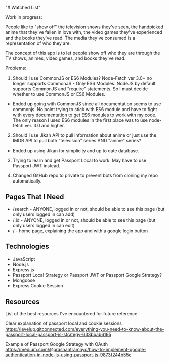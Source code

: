 "# Watched List" 

Work in progress:

People like to "show off" the television shows they've seen, the handpicked anime that they've fallen in love with, the video games they've experienced and the books they've read. The media they've consumed is a representation of who they are.

The concept of this app is to let people show off who they are through the TV shows, animes, video games, and books they've read.

Problems:
1. Should I use CommonJS or ES6 Modules? Node-Fetch ver 3.0+ no longer supports CommonJS - Only ES6 Modules. NodeJS by default supports CommonJS and "require" statements. So I must decide whether to use CommonJS or ES6 Modules.
- Ended up going with CommonJS since all documentation seems to use commonjs. No point trying to stick with ES6 module and have to fight with every documentation to get ES6 modules to work with my code. The only reason I used ES6 modules in the first place was to use node-fetch ver. 3.0 and higher.

2. Should I use Jikan API to pull information about anime or just use the IMDB API to pull both "television" series AND "anime" series?
- Ended up using Jikan for simplicity and up to date database.

3. Trying to learn and get Passport Local to work. May have to use Passport JWT instead.

4. Changed GitHub repo to private to prevent bots from cloning my repo automatically.

## Pages That I Need
- /search - ANYONE, logged in or not, should be able to see this page (but only users logged in can add)
- /:id - ANYONE, logged in or not, should be able to see this page (but only users logged in can edit)
- / - home page, explaining the app and with a google login button

## Technologies
- JavaScript
- Node.js
- Express.js
- Passport Local Strategy or Passport JWT or Passport Google Strategy?
- Mongoose
- Express Cookie Session


## Resources
List of the best resources I've encountered for future reference

Clear explanation of passport local and cookie sessions
https://levelup.gitconnected.com/everything-you-need-to-know-about-the-passport-local-passport-js-strategy-633bbab6195

Example of Passport Google Strategy with OAuth
https://medium.com/@prashantramnyc/how-to-implement-google-authentication-in-node-js-using-passport-js-9873f244b55e
